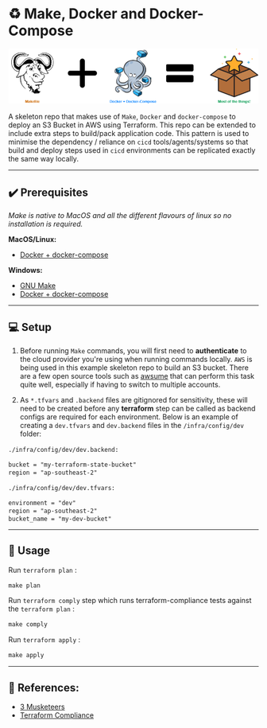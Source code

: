 # :recycle: Make, Docker and Docker-Compose

![image](docs/triforce.png)

A skeleton repo that makes use of `Make`, `Docker` and `docker-compose` to deploy an S3 Bucket in AWS using Terraform. This repo can be extended to include extra steps to build/pack application code. This pattern is used to minimise the dependency / reliance on `cicd` tools/agents/systems so that build and deploy steps used in `cicd` environments can be replicated exactly the same way locally.

---

## :heavy_check_mark: Prerequisites

_Make is native to MacOS and all the different flavours of linux so no installation is required._

**MacOS/Linux:**
* [Docker + docker-compose](https://hub.docker.com/editions/community/docker-ce-desktop-mac/)

**Windows:**
* [GNU Make](http://gnuwin32.sourceforge.net/packages/make.htm)
* [Docker + docker-compose](https://hub.docker.com/editions/community/docker-ce-desktop-windows/)

---
## :computer: Setup

1. Before running `Make` commands, you will first need to **authenticate** to the cloud provider you're using when running commands locally. `AWS` is being used in this example skeleton repo to build an S3 bucket. There are a few open source tools such as [awsume](https://awsu.me/) that can perform this task quite well, especially if having to switch to multiple accounts.

2. As `*.tfvars` and `.backend` files are gitignored for sensitivity, these will need to be created before any **terraform** step can be called as backend configs are required for each environment. Below is an example of creating a `dev.tfvars` and `dev.backend` files in the `/infra/config/dev` folder:

`./infra/config/dev/dev.backend:`
```hcl
bucket = "my-terraform-state-bucket"
region = "ap-southeast-2"
```
`./infra/config/dev/dev.tfvars:`
```hcl
environment = "dev"
region = "ap-southeast-2"
bucket_name = "my-dev-bucket"
```
---

## :mega: Usage

Run `terraform plan` :
```makefile
make plan
```
Run `terraform comply` step which runs terraform-compliance tests against the `terraform plan` :
```makefile
make comply
```
Run `terraform apply` :
```makefile
make apply
```
---

## :bookmark_tabs: References:

* [3 Musketeers](https://3musketeers.io/)
* [Terraform Compliance](https://terraform-compliance.com/)
